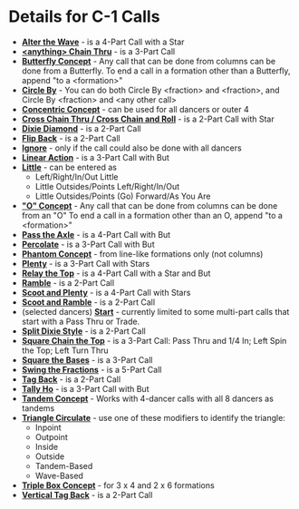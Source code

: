
# Details for C-1 Calls

+ **[Alter the Wave](../c1/alter_the_wave.md)** - is a 4-Part Call with a Star
+ **[\<anything> Chain Thru](../c1/anything_chain_thru.md)** - is a 3-Part Call
+ **[Butterfly Concept](../c1/butterfly_formation.md)** -
  Any call that can be done from columns can be done from a Butterfly.
  To end a call in a formation other than a Butterfly, append "to a \<formation\>"
+ **[Circle By](../c1/circle_by.md)** -
  You can do both Circle By \<fraction> and \<fraction>,
  and Circle By \<fraction> and \<any other call>
+ **[Concentric Concept](../c1/concentric_concept.md)** -
  can be used for all dancers or outer 4
+ **[Cross Chain Thru / Cross Chain and Roll](../c1/cross_chain_thru.md)** -
  is a 2-Part Call with Star
+ **[Dixie Diamond](../c1/dixie_diamond.md)** - is a 2-Part Call
+ **[Flip Back](../c1/tagging_calls_back_to_a_wave.md)** - is a 2-Part Call
+ **[Ignore](../c1/ignore.md)** - only if the call could also be done with all dancers
+ **[Linear Action](../c1/linear_action.md)** - is a 3-Part Call with But
+ **[Little](../c1/scoot_and_little.md)** - can be entered as
  + Left/Right/In/Out Little
  + Little Outsides/Points Left/Right/In/Out
  + Little Outsides/Points (Go) Forward/As You Are
+ **["O" Concept](../c1/o_formation.md)** -
  Any call that can be done from columns can be done from an "O"
  To end a call in a formation other than an O, append "to a \<formation\>"
+ **[Pass the Axle](../c1/pass_the_axle.md)** - is a 4-Part Call with But
+ **[Percolate](../c1/percolate.md)** - is a 3-Part Call with But
+ **[Phantom Concept](../c1/phantom_formation.md)** -
  from line-like formations only (not columns)
+ **[Plenty](../c1/scoot_and_plenty.md)** - is a 3-Part Call with Stars
+ **[Relay the Top](../c1/relay_the_top.md)** - is a 4-Part Call with a Star and But
+ **[Ramble](../c1/scoot_and_ramble.md)** - is a 2-Part Call
+ **[Scoot and Plenty](../c1/scoot_and_plenty.md)** - is a 4-Part Call with Stars
+ **[Scoot and Ramble](../c1/scoot_and_ramble.md)** - is a 2-Part Call
+ (selected dancers) **[Start](../c1/start.md)** -
  currently limited to some multi-part calls that start with a Pass Thru or Trade.
+ **[Split Dixie Style](../c1/split_square_thru_variations.md)** - is a 2-Part Call
+ **[Square Chain the Top](../c1/square_chain_the_top.md)** - is a 3-Part Call: 
  Pass Thru and 1/4 In; Left Spin the Top; Left Turn Thru
+ **[Square the Bases](../c1/square_the_bases.md)** - is a 3-Part Call
+ **[Swing the Fractions](../c1/swing_the_fractions.md)** - is a 5-Part Call
+ **[Tag Back](../c1/tagging_calls_back_to_a_wave.md)** - is a 2-Part Call
+ **[Tally Ho](../c1/tally_ho.md)** - is a 3-Part Call with But
+ **[Tandem Concept](../c1/tandem_concept.md)** -
  Works with 4-dancer calls with all 8 dancers as tandems
+ **[Triangle Circulate](../c1/triangle_formation.md)** - use one of these modifiers to identify the triangle:
  + Inpoint
  + Outpoint
  + Inside
  + Outside
  + Tandem-Based
  + Wave-Based
+ **[Triple Box Concept](../c1/triple_box_concept.md)** -
  for 3 x 4 and 2 x 6 formations
+ **[Vertical Tag Back](../c1/tagging_calls_back_to_a_wave.md)** - is a 2-Part Call
